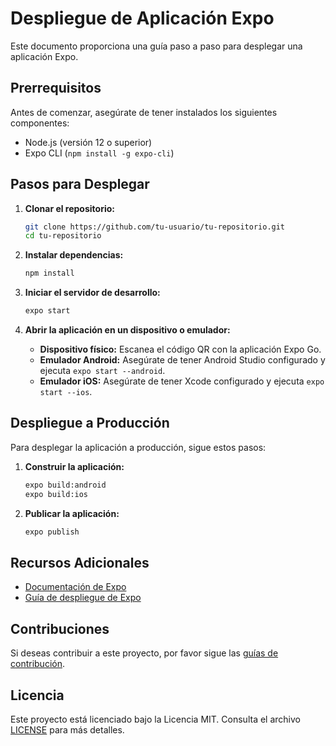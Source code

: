 # Despliegue de Aplicación Expo

Este documento proporciona una guía paso a paso para desplegar una aplicación Expo.

## Prerrequisitos

Antes de comenzar, asegúrate de tener instalados los siguientes componentes:

- Node.js (versión 12 o superior)
- Expo CLI (`npm install -g expo-cli`)

## Pasos para Desplegar

1. **Clonar el repositorio:**

   ```sh
   git clone https://github.com/tu-usuario/tu-repositorio.git
   cd tu-repositorio
   ```

2. **Instalar dependencias:**

   ```sh
   npm install
   ```

3. **Iniciar el servidor de desarrollo:**

   ```sh
   expo start
   ```

4. **Abrir la aplicación en un dispositivo o emulador:**

   - **Dispositivo físico:** Escanea el código QR con la aplicación Expo Go.
   - **Emulador Android:** Asegúrate de tener Android Studio configurado y ejecuta `expo start --android`.
   - **Emulador iOS:** Asegúrate de tener Xcode configurado y ejecuta `expo start --ios`.

## Despliegue a Producción

Para desplegar la aplicación a producción, sigue estos pasos:

1. **Construir la aplicación:**

   ```sh
   expo build:android
   expo build:ios
   ```

2. **Publicar la aplicación:**

   ```sh
   expo publish
   ```

## Recursos Adicionales

- [Documentación de Expo](https://docs.expo.dev/)
- [Guía de despliegue de Expo](https://docs.expo.dev/distribution/introduction/)

## Contribuciones

Si deseas contribuir a este proyecto, por favor sigue las [guías de contribución](CONTRIBUTING.md).

## Licencia

Este proyecto está licenciado bajo la Licencia MIT. Consulta el archivo [LICENSE](LICENSE) para más detalles.
